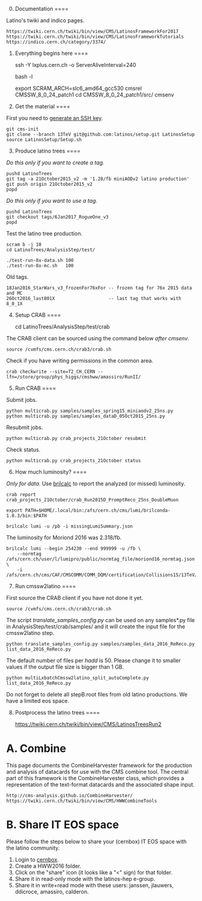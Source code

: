 0. Documentation
====

Latino's twiki and indico pages.

    https://twiki.cern.ch/twiki/bin/view/CMS/LatinosFrameworkFor2017
    https://twiki.cern.ch/twiki/bin/view/CMS/LatinosFrameworkTutorials
    https://indico.cern.ch/category/3374/


1. Everything begins here
====

    ssh -Y lxplus.cern.ch -o ServerAliveInterval=240

    bash -l

    export SCRAM_ARCH=slc6_amd64_gcc530
    cmsrel CMSSW_8_0_24_patch1
    cd CMSSW_8_0_24_patch1/src/
    cmsenv


2. Get the material
====

First you need to [generate an SSH key](https://help.github.com/articles/generating-an-ssh-key/).

    git cms-init
    git clone --branch 13TeV git@github.com:latinos/setup.git LatinosSetup
    source LatinosSetup/Setup.sh


3. Produce latino trees
====

*Do this only if you want to create a tag.*

    pushd LatinoTrees
    git tag -a 21October2015_v2 -m '1.28/fb miniAODv2 latino production'
    git push origin 21October2015_v2
    popd

*Do this only if you want to use a tag.*

    pushd LatinoTrees
    git checkout tags/6Jan2017_RogueOne_v3
    popd

Test the latino tree production.

    scram b -j 10
    cd LatinoTrees/AnalysisStep/test/

    ./test-run-8x-data.sh 100
    ./test-run-8x-mc.sh   100

Old tags.

    18Jan2016_StarWars_v3_frozenFor76xFor -- frozen tag for 76x 2015 data and MC
    26Oct2016_last801X                    -- last tag that works with 8_0_1X


4. Setup CRAB
====

    cd LatinoTrees/AnalysisStep/test/crab

The CRAB client can be sourced using the command below *after cmsenv*.

    source /cvmfs/cms.cern.ch/crab3/crab.sh

Check if you have writing permissions in the common area.

    crab checkwrite --site=T2_CH_CERN --lfn=/store/group/phys_higgs/cmshww/amassiro/RunII/


5. Run CRAB
====

Submit jobs.

    python multicrab.py samples/samples_spring15_miniaodv2_25ns.py
    python multicrab.py samples/samples_dataD_05Oct2015_25ns.py

Resubmit jobs.

    python multicrab.py crab_projects_21October resubmit

Check status.
    
    python multicrab.py crab_projects_21October status


6. How much luminosity?
====

*Only for data.* Use [brilcalc](http://cms-service-lumi.web.cern.ch/cms-service-lumi/brilwsdoc.html) to report the analyzed (or missed) luminosity.

    crab report crab_projects_21October/crab_Run2015D_PromptReco_25ns_DoubleMuon

    export PATH=$HOME/.local/bin:/afs/cern.ch/cms/lumi/brilconda-1.0.3/bin:$PATH

    brilcalc lumi -u /pb -i missingLumiSummary.json

The luminosity for Moriond 2016 was 2.318/fb.

    brilcalc lumi --begin 254230 --end 999999 -u /fb \
        --normtag /afs/cern.ch/user/l/lumipro/public/normtag_file/moriond16_normtag.json \
        -i /afs/cern.ch/cms/CAF/CMSCOMM/COMM_DQM/certification/Collisions15/13TeV/Reprocessing/Cert_13TeV_16Dec2015ReReco_Collisions15_25ns_JSON.txt


7. Run cmssw2latino
====

First source the CRAB client if you have not done it yet.

    source /cvmfs/cms.cern.ch/crab3/crab.sh

The script *translate_samples_config.py* can be used on any samples*.py file in AnalysisStep/test/crab/samples/ and it will create the input file for the cmssw2latino step.

    python translate_samples_config.py samples/samples_data_2016_ReReco.py list_data_2016_ReReco.py

The default number of files per *hadd* is 50. Please change it to smaller values if the output file size is bigger than 1 GB.

    python multiLxbatchCmssw2latino_split_autoComplete.py list_data_2016_ReReco.py

Do not forget to delete all stepB.root files from old latino productions. We have a limited eos space.


8. Postprocess the latino trees
====

    https://twiki.cern.ch/twiki/bin/view/CMS/LatinosTreesRun2


A. Combine
====

This page documents the CombineHarvester framework for the production and
analysis of datacards for use with the CMS combine tool. The central part of
this framework is the CombineHarvester class, which provides a representation
of the text-format datacards and the associated shape input.

    http://cms-analysis.github.io/CombineHarvester/
    https://twiki.cern.ch/twiki/bin/view/CMS/HWWCombineTools


B. Share IT EOS space
====

Please follow the steps below to share your (cernbox) IT EOS space with the latino community.

1. Login to [cernbox](cernbox.cern.ch).
2. Create a HWW2016 folder.
3. Click on the "share" icon (it looks like a "<" sign) for that folder.
4. Share it in read-only mode with the latinos-hep e-group.
5. Share it in write+read mode with these users: janssen, jlauwers, ddicroce, amassiro, calderon.
